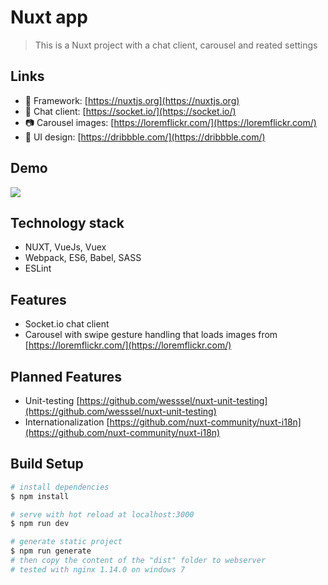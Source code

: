 # Nuxt app

> This is a Nuxt project with a chat client, carousel and reated settings

## Links

- 📘 Framework: [https://nuxtjs.org](https://nuxtjs.org)
- 💬 Chat client: [https://socket.io/](https://socket.io/)
- 📷 Carousel images: [https://loremflickr.com/](https://loremflickr.com/)
- 🎨 UI design: [https://dribbble.com/](https://dribbble.com/)

## Demo

![](demo.gif)


## Technology stack

- NUXT, VueJs, Vuex
- Webpack, ES6, Babel, SASS
- ESLint


## Features

- Socket.io chat client
- Carousel with swipe gesture handling that loads images from [https://loremflickr.com/](https://loremflickr.com/)


## Planned Features

- Unit-testing [https://github.com/wesssel/nuxt-unit-testing](https://github.com/wesssel/nuxt-unit-testing)
- Internationalization [https://github.com/nuxt-community/nuxt-i18n](https://github.com/nuxt-community/nuxt-i18n)


## Build Setup

``` bash
# install dependencies
$ npm install

# serve with hot reload at localhost:3000
$ npm run dev

# generate static project
$ npm run generate
# then copy the content of the "dist" folder to webserver
# tested with nginx 1.14.0 on windows 7
```
